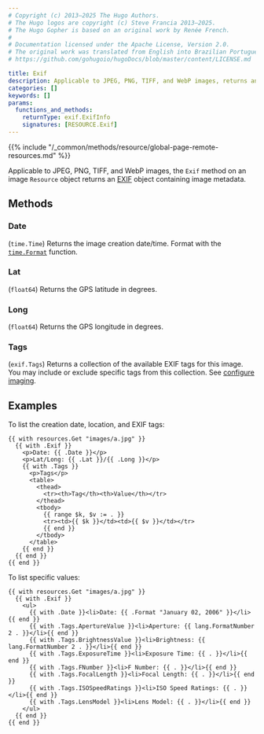 ```yaml
---
# Copyright (c) 2013–2025 The Hugo Authors.
# The Hugo logos are copyright (c) Steve Francia 2013–2025.
# The Hugo Gopher is based on an original work by Renée French.
#
# Documentation licensed under the Apache License, Version 2.0.
# The original work was translated from English into Brazilian Portuguese.
# https://github.com/gohugoio/hugoDocs/blob/master/content/LICENSE.md

title: Exif
description: Applicable to JPEG, PNG, TIFF, and WebP images, returns an EXIF object containing image metadata.
categories: []
keywords: []
params:
  functions_and_methods:
    returnType: exif.ExifInfo
    signatures: [RESOURCE.Exif]
---
```


{{% include "/_common/methods/resource/global-page-remote-resources.md" %}}

Applicable to JPEG, PNG, TIFF, and WebP images, the `Exif` method on an image `Resource` object returns an [EXIF] object containing image metadata.

## Methods

### Date

(`time.Time`) Returns the image creation date/time. Format with the [`time.Format`] function.

### Lat

(`float64`) Returns the GPS latitude in degrees.

### Long

(`float64`) Returns the GPS longitude in degrees.

### Tags

(`exif.Tags`) Returns a collection of the available EXIF tags for this image. You may include or exclude specific tags from this collection. See [configure imaging].

[configure imaging]: /configuration/imaging/#exif-data

## Examples

To list the creation date, location, and EXIF tags:

```go-html-template
{{ with resources.Get "images/a.jpg" }}
  {{ with .Exif }}
    <p>Date: {{ .Date }}</p>
    <p>Lat/Long: {{ .Lat }}/{{ .Long }}</p>
    {{ with .Tags }}
      <p>Tags</p>
      <table>
        <thead>
          <tr><th>Tag</th><th>Value</th></tr>
        </thead>
        <tbody>
          {{ range $k, $v := . }}
          <tr><td>{{ $k }}</td><td>{{ $v }}</td></tr>
          {{ end }}
        </tbody>
      </table>
    {{ end }}
  {{ end }}
{{ end }}
```

To list specific values:

```go-html-template
{{ with resources.Get "images/a.jpg" }}
  {{ with .Exif }}
    <ul>
      {{ with .Date }}<li>Date: {{ .Format "January 02, 2006" }}</li>{{ end }}
      {{ with .Tags.ApertureValue }}<li>Aperture: {{ lang.FormatNumber 2 . }}</li>{{ end }}
      {{ with .Tags.BrightnessValue }}<li>Brightness: {{ lang.FormatNumber 2 . }}</li>{{ end }}
      {{ with .Tags.ExposureTime }}<li>Exposure Time: {{ . }}</li>{{ end }}
      {{ with .Tags.FNumber }}<li>F Number: {{ . }}</li>{{ end }}
      {{ with .Tags.FocalLength }}<li>Focal Length: {{ . }}</li>{{ end }}
      {{ with .Tags.ISOSpeedRatings }}<li>ISO Speed Ratings: {{ . }}</li>{{ end }}
      {{ with .Tags.LensModel }}<li>Lens Model: {{ . }}</li>{{ end }}
    </ul>
  {{ end }}
{{ end }}
```

[exif]: https://en.wikipedia.org/wiki/Exif
[`time.Format`]: /functions/time/format/
